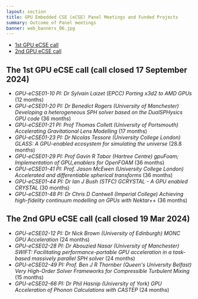 ```yaml
---
layout: section
title: GPU Embedded CSE (eCSE) Panel Meetings and Funded Projects
summary: Outcome of Panel meetings
banner: web_banners_06.jpg
---
```


- [1st GPU eCSE call](#the-1st-gpu-ecse-call-call-closed-17-september-2024)
- [2nd GPU eCSE call](#the-2nd-gpu-ecse-call-call-closed-19-mar-2024)

## The 1st GPU eCSE call (call closed 17 September 2024)

- *GPU-eCSE01-10 PI: Dr Sylvain Laizet (EPCC) Porting x3d2 to AMD GPUs* (12 months)
- *GPU-eCSE01-20 PI: Dr Benedict Rogers (University of Manchester) Developing a heterogeneous SPH solver based on the DualSPHysics GPU code* (36 months)
- *GPU-eCSE01-21 PI: Prof Thomas Collett (University of Portsmouth) Accelerating Gravitational Lens Modelling* (17 months)
- *GPU-eCSE01-23 PI: Dr Nicolas Tessore (University College London) GLASS: A GPU-enabled ecosystem for simulating the universe* (28.8 months)
- *GPU-eCSE01-29 PI: Prof Gavin R Tabor (Hartree Centre) gpuFoam; Implementation of GPU_enablers for OpenFOAM* (36 months)
- *GPU-eCSE01-41 PI: Prof. Jason McEwen (University College London) Accelerated and differentiable spherical transforms* (36 months)
- *GPU-eCSE01-44 PI: Dr Ian J Bush (STFC) GCRYSTAL - A GPU enabled CRYSTAL* (30 months)
- *GPU-eCSE01-48 PI: Dr Chris D Cantwell (Imperial College) Achieving high-fidelity continuum modelling on GPUs with Nektar++* (36 months)

## The 2nd GPU eCSE call (call closed 19 Mar 2024)

- *GPU-eCSE02-12 PI: Dr Nick Brown (University of Edinburgh) MONC GPU Acceleration* (24 months)
- *GPU-eCSE02-28 PI: Dr Abouzied Nasar (University of Manchester) SWIFT: Facilitating performance-portable GPU acceleration in a task-based massively parallel SPH solver* (24 months)
- *GPU-eCSE02-49 PI: Prof. Ben J R Thornber (Queen's University Belfast) Very High-Order Solver Frameworks for Compressible Turbulent Mixing* (15 months)
- *GPU-eCSE02-66 PI: Dr Phil Hasnip (University of York) GPU Acceleration of Phonon Calculations with CASTEP* (24 months)
